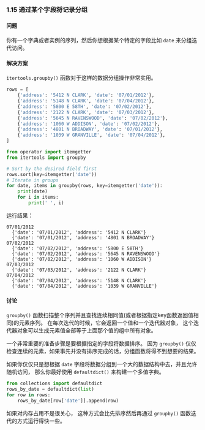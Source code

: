 ### 1.15 通过某个字段将记录分组

#### 问题

你有一个字典或者实例的序列，然后你想根据某个特定的字段比如 `date` 来分组迭代访问。

#### 解决方案

`itertools.groupby()` 函数对于这样的数据分组操作非常实用。

```python
rows = [
    {'address': '5412 N CLARK', 'date': '07/01/2012'},
    {'address': '5148 N CLARK', 'date': '07/04/2012'},
    {'address': '5800 E 58TH', 'date': '07/02/2012'},
    {'address': '2122 N CLARK', 'date': '07/03/2012'},
    {'address': '5645 N RAVENSWOOD', 'date': '07/02/2012'},
    {'address': '1060 W ADDISON', 'date': '07/02/2012'},
    {'address': '4801 N BROADWAY', 'date': '07/01/2012'},
    {'address': '1039 W GRANVILLE', 'date': '07/04/2012'},
]

from operator import itemgetter
from itertools import groupby

# Sort by the desired field first
rows.sort(key=itemgetter('date'))
# Iterate in groups
for date, items in groupby(rows, key=itemgetter('date')):
    print(date)
    for i in items:
        print(' ', i)
```

运行结果：

```text
07/01/2012
  {'date': '07/01/2012', 'address': '5412 N CLARK'}
  {'date': '07/01/2012', 'address': '4801 N BROADWAY'}
07/02/2012
  {'date': '07/02/2012', 'address': '5800 E 58TH'}
  {'date': '07/02/2012', 'address': '5645 N RAVENSWOOD'}
  {'date': '07/02/2012', 'address': '1060 W ADDISON'}
07/03/2012
  {'date': '07/03/2012', 'address': '2122 N CLARK'}
07/04/2012
  {'date': '07/04/2012', 'address': '5148 N CLARK'}
  {'date': '07/04/2012', 'address': '1039 W GRANVILLE'}
```

#### 讨论

`groupby()` 函数扫描整个序列并且查找连续相同值(或者根据指定key函数返回值相同)的元素序列。 在每次迭代的时候，它会返回一个值和一个迭代器对象， 这个迭代器对象可以生成元素值全部等于上面那个值的组中所有对象。

一个非常重要的准备步骤是要根据指定的字段将数据排序。 因为 `groupby()` 仅仅检查连续的元素，如果事先并没有排序完成的话，分组函数将得不到想要的结果。

如果你仅仅只是想根据 `date` 字段将数据分组到一个大的数据结构中去，并且允许随机访问， 那么你最好使用 `defaultdict()` 来构建一个多值字典。

```python
from collections import defaultdict
rows_by_date = defaultdict(list)
for row in rows:
    rows_by_date[row['date']].append(row)
```

如果对内存占用不是很关心， 这种方式会比先排序然后再通过 `groupby()` 函数迭代的方式运行得快一些。